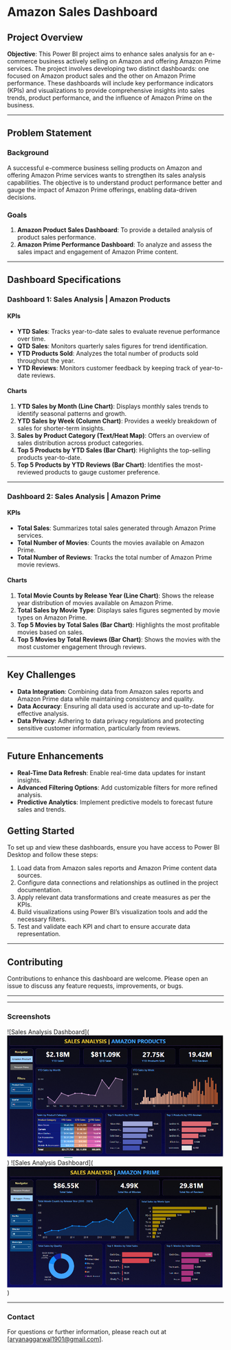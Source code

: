 # Amazon Sales Dashboard

## Project Overview

**Objective**: This Power BI project aims to enhance sales analysis for an e-commerce business actively selling on Amazon and offering Amazon Prime services. The project involves developing two distinct dashboards: one focused on Amazon product sales and the other on Amazon Prime performance. These dashboards will include key performance indicators (KPIs) and visualizations to provide comprehensive insights into sales trends, product performance, and the influence of Amazon Prime on the business.

---

## Problem Statement

### Background

A successful e-commerce business selling products on Amazon and offering Amazon Prime services wants to strengthen its sales analysis capabilities. The objective is to understand product performance better and gauge the impact of Amazon Prime offerings, enabling data-driven decisions.

### Goals

1. **Amazon Product Sales Dashboard**: To provide a detailed analysis of product sales performance.
2. **Amazon Prime Performance Dashboard**: To analyze and assess the sales impact and engagement of Amazon Prime content.

---

## Dashboard Specifications

### Dashboard 1: Sales Analysis | Amazon Products

#### KPIs

- **YTD Sales**: Tracks year-to-date sales to evaluate revenue performance over time.
- **QTD Sales**: Monitors quarterly sales figures for trend identification.
- **YTD Products Sold**: Analyzes the total number of products sold throughout the year.
- **YTD Reviews**: Monitors customer feedback by keeping track of year-to-date reviews.

#### Charts

1. **YTD Sales by Month (Line Chart)**: Displays monthly sales trends to identify seasonal patterns and growth.
2. **YTD Sales by Week (Column Chart)**: Provides a weekly breakdown of sales for shorter-term insights.
3. **Sales by Product Category (Text/Heat Map)**: Offers an overview of sales distribution across product categories.
4. **Top 5 Products by YTD Sales (Bar Chart)**: Highlights the top-selling products year-to-date.
5. **Top 5 Products by YTD Reviews (Bar Chart)**: Identifies the most-reviewed products to gauge customer preference.

---

### Dashboard 2: Sales Analysis | Amazon Prime

#### KPIs

- **Total Sales**: Summarizes total sales generated through Amazon Prime services.
- **Total Number of Movies**: Counts the movies available on Amazon Prime.
- **Total Number of Reviews**: Tracks the total number of Amazon Prime movie reviews.

#### Charts

1. **Total Movie Counts by Release Year (Line Chart)**: Shows the release year distribution of movies available on Amazon Prime.
2. **Total Sales by Movie Type**: Displays sales figures segmented by movie types on Amazon Prime.
3. **Top 5 Movies by Total Sales (Bar Chart)**: Highlights the most profitable movies based on sales.
4. **Top 5 Movies by Total Reviews (Bar Chart)**: Shows the movies with the most customer engagement through reviews.

---

## Key Challenges

- **Data Integration**: Combining data from Amazon sales reports and Amazon Prime data while maintaining consistency and quality.
- **Data Accuracy**: Ensuring all data used is accurate and up-to-date for effective analysis.
- **Data Privacy**: Adhering to data privacy regulations and protecting sensitive customer information, particularly from reviews.

---

## Future Enhancements

- **Real-Time Data Refresh**: Enable real-time data updates for instant insights.
- **Advanced Filtering Options**: Add customizable filters for more refined analysis.
- **Predictive Analytics**: Implement predictive models to forecast future sales and trends.

## Getting Started

To set up and view these dashboards, ensure you have access to Power BI Desktop and follow these steps:

1. Load data from Amazon sales reports and Amazon Prime content data sources.
2. Configure data connections and relationships as outlined in the project documentation.
3. Apply relevant data transformations and create measures as per the KPIs.
4. Build visualizations using Power BI’s visualization tools and add the necessary filters.
5. Test and validate each KPI and chart to ensure accurate data representation.

---

## Contributing

Contributions to enhance this dashboard are welcome. Please open an issue to discuss any feature requests, improvements, or bugs.

---

<!-- ## License

This project is licensed under the MIT License - see the [LICENSE](LICENSE) file for details. -->

---

### Screenshots

![Sales Analysis Dashboard](![Sales Dashboard](dash-images/Amazon-Sales_dashboard.png))
![Sales Analysis Dashboard](![Sales Dashboard](dash-images\Prime-dashboard.png))

---

### Contact

For questions or further information, please reach out at [aryanaggarwal1901@gmail.com].
